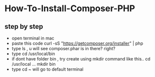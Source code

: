 # How-To-Install-Composer-PHP

## step by step

- open terminal in mac
- paste this code          curl -sS "https://getcomposer.org/installer" | php
- type ls , u will see composer.phar is in there? right?
- type cd /usr/local/bin
- if dont have folder bin , try create using mkdir command like this.. cd /usr/local   ... mkdir bin
- type cd ~           will go to default terminal
